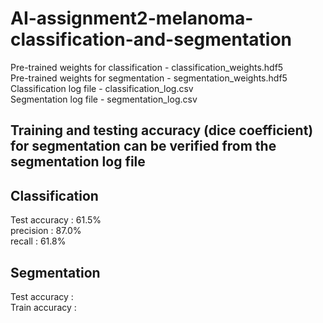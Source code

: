 # AI-assignment2-melanoma-classification-and-segmentation <br />

Pre-trained weights for classification - classification_weights.hdf5 <br />
Pre-trained weights for segmentation - segmentation_weights.hdf5<br />
Classification log file - classification_log.csv <br />
Segmentation log file - segmentation_log.csv <br />

## Training and testing accuracy (dice coefficient) for segmentation can be verified from the segmentation log file <br />

## Classification <br />

Test accuracy  : 61.5% <br />
     precision : 87.0% <br />
     recall    : 61.8% <br />

## Segmentation <br />

Test accuracy  : <br />
Train accuracy : <br />
